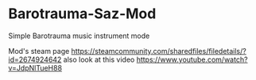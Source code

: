 # Barotrauma-Saz-Mod
Simple Barotrauma music instrument mode

Mod's steam page https://steamcommunity.com/sharedfiles/filedetails/?id=2674924642 also look at this video https://www.youtube.com/watch?v=JdpNlTueH88
